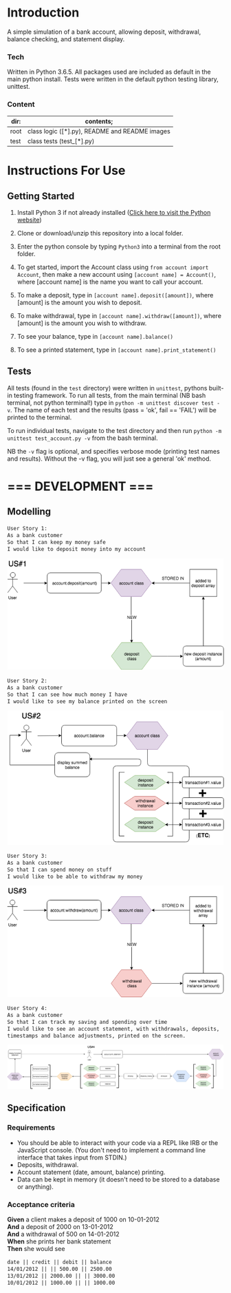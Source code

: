 # Introduction

A simple simulation of a bank account, allowing deposit, withdrawal, balance
checking, and statement display.

### Tech

Written in Python 3.6.5. All packages used are included as default in the main
python install. Tests were written in the default python testing library,
unittest.

### Content

| dir: | contents; |
|--|--|
| root | class logic ([*].py), README and README images |
| test | class tests (test_[*].py) |

# Instructions For Use

## Getting Started

1. Install Python 3 if not already installed ([Click here to visit the Python website](https://www.python.org/downloads/))

2. Clone or download/unzip this repository into a local folder.

3. Enter the python console by typing `Python3` into a terminal from the root
folder.

4. To get started, import the Account class using `from account import Account`,
then make a new account using `[account name] = Account()`, where [account name]
is the name you want to call your account.

5. To make a deposit, type in `[account name].deposit([amount])`, where [amount]
is the amount you wish to deposit.

6. To make withdrawal, type in `[account name].withdraw([amount])`, where [amount]
is the amount you wish to withdraw.

7. To see your balance, type in `[account name].balance()`

8. To see a printed statement, type in `[account name].print_statement()`

## Tests

All tests (found in the `test` directory) were written in `unittest`, pythons
built-in testing framework. To run all tests, from the main terminal (NB bash terminal,
not python terminal!) type in `python -m unittest discover test -v`. The name of each test
and the results (pass = 'ok', fail == 'FAIL') will be printed to the terminal.

To run individual tests, navigate to the test directory and then run
`python -m unittest test_account.py -v` from the bash terminal.

NB the `-v` flag is optional, and specifies verbose mode (printing test names and
results). Without the -v flag, you will just see a general 'ok' method.

# === DEVELOPMENT ===

## Modelling

```
User Story 1:
As a bank customer
So that I can keep my money safe
I would like to deposit money into my account
```
![img](bankTechTestUS1.png)

```
User Story 2:
As a bank customer
So that I can see how much money I have
I would like to see my balance printed on the screen
```
![img](bankTechTestUS2.png)

```
User Story 3:
As a bank customer
So that I can spend money on stuff
I would like to be able to withdraw my money
```
![img](bankTechTestUS3.png)

```
User Story 4:
As a bank customer
So that I can track my saving and spending over time
I would like to see an account statement, with withdrawals, deposits, timestamps and balance adjustments, printed on the screen.
```
![img](bankTechTestUS4.png)

## Specification

### Requirements

* You should be able to interact with your code via a REPL like IRB or the JavaScript console.  (You don't need to implement a command line interface that takes input from STDIN.)
* Deposits, withdrawal.
* Account statement (date, amount, balance) printing.
* Data can be kept in memory (it doesn't need to be stored to a database or anything).

### Acceptance criteria

**Given** a client makes a deposit of 1000 on 10-01-2012  
**And** a deposit of 2000 on 13-01-2012  
**And** a withdrawal of 500 on 14-01-2012  
**When** she prints her bank statement  
**Then** she would see

```
date || credit || debit || balance
14/01/2012 || || 500.00 || 2500.00
13/01/2012 || 2000.00 || || 3000.00
10/01/2012 || 1000.00 || || 1000.00
```

